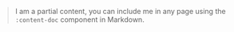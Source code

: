 > I am a partial content, you can include me in any page using the `:content-doc` component in Markdown.